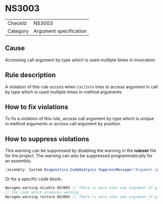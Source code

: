 ﻿# NS3003

<table>
<tr>
  <td>CheckId</td>
  <td>NS3003</td>
</tr>
<tr>
  <td>Category</td>
  <td>Argument specification</td>
</tr>
</table>

## Cause

Accessing call argument by type which is used multiple times in invocation.

## Rule description

A violation of this rule occurs when `CallInfo` tries to access argument in call by type which is used multiple times in method arguments.

## How to fix violations

To fix a violation of this rule, access call argument by type which is unique in method arguments or access call argument by position.

## How to suppress violations

This warning can be suppressed by disabling the warning in the **ruleset** file for the project.
The warning can also be suppressed programmatically for an assembly:
````c#
[assembly: System.Diagnostics.CodeAnalysis.SuppressMessage("Argument specification", "NS3003:There is more than one argument of given type to this call.", Justification = "Reviewed")]
````

Or for a specific code block:
````c#
#pragma warning disable NS3003 // There is more than one argument of given type to this call.
// the code which produces warning
#pragma warning restore NS3003 // There is more than one argument of given type to this call.
